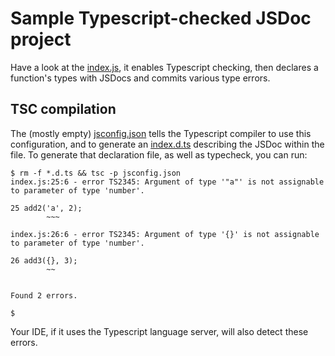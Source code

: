 # Sample Typescript-checked JSDoc project

Have a look at the [index.js](index.js), it enables Typescript checking, then declares a function's types with JSDocs and commits various type errors.


## TSC compilation

The (mostly empty) [jsconfig.json](jsconfig.json) tells the Typescript compiler to use this configuration, and to generate an [index.d.ts](index.d.ts) describing the JSDoc within the file.  To generate that declaration file, as well as typecheck, you can run:

```
$ rm -f *.d.ts && tsc -p jsconfig.json
index.js:25:6 - error TS2345: Argument of type '"a"' is not assignable to parameter of type 'number'.

25 add2('a', 2);
        ~~~

index.js:26:6 - error TS2345: Argument of type '{}' is not assignable to parameter of type 'number'.

26 add3({}, 3);
        ~~


Found 2 errors.

$
```

Your IDE, if it uses the Typescript language server, will also detect these errors.
